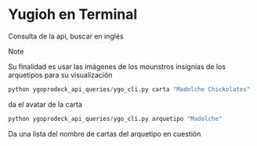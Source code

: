 # Yugioh en Terminal

Consulta de la api, buscar en inglés

> [!NOTE]
> Su finalidad es usar las imágenes de los mounstros insignias
> de los arquetipos para su visualización


```python
python ygoprodeck_api_queries/ygo_cli.py carta "Madolche Chickolates"
```
da el avatar de la carta

```python
python ygoprodeck_api_queries/ygo_cli.py arquetipo "Madolche"
```
Da una lista del nombre de cartas del arquetipo en cuestión